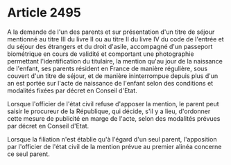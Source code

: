 # Article 2495

A la demande de l'un des parents et sur présentation d'un titre de séjour mentionné au titre III du livre II ou au titre II du livre IV du code de l'entrée et du séjour des étrangers et du droit d'asile, accompagné d'un passeport biométrique en cours de validité et comportant une photographie permettant l'identification du titulaire, la mention qu'au jour de la naissance de l'enfant, ses parents résident en France de manière régulière, sous couvert d'un titre de séjour, et de manière ininterrompue depuis plus d'un an est portée sur l'acte de naissance de l'enfant selon des conditions et modalités fixées par décret en Conseil d'Etat.

Lorsque l'officier de l'état civil refuse d'apposer la mention, le parent peut saisir le procureur de la République, qui décide, s'il y a lieu, d'ordonner cette mesure de publicité en marge de l'acte, selon des modalités prévues par décret en Conseil d'Etat.

Lorsque la filiation n'est établie qu'à l'égard d'un seul parent, l'apposition par l'officier de l'état civil de la mention prévue au premier alinéa concerne ce seul parent.
